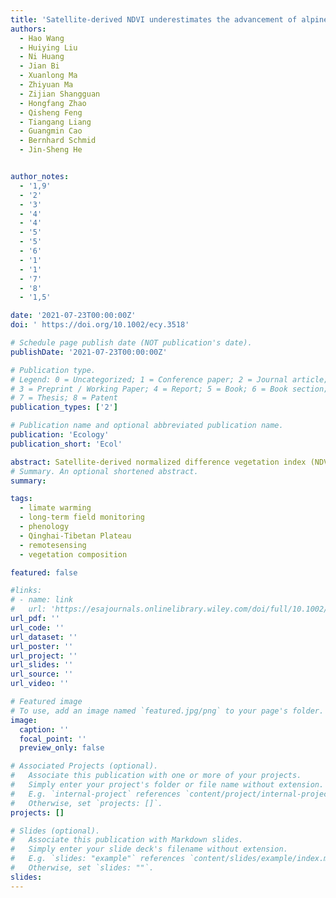 ```yaml
---
title: 'Satellite-derived NDVI underestimates the advancement of alpine vegetation growth over the past three decades'
authors:
  - Hao Wang
  - Huiying Liu
  - Ni Huang
  - Jian Bi
  - Xuanlong Ma
  - Zhiyuan Ma
  - Zijian Shangguan
  - Hongfang Zhao
  - Qisheng Feng
  - Tiangang Liang
  - Guangmin Cao
  - Bernhard Schmid
  - Jin-Sheng He


author_notes:
  - '1,9'
  - '2'
  - '3'
  - '4'
  - '4'
  - '5'
  - '5'
  - '6'
  - '1'
  - '1'
  - '7'
  - '8'
  - '1,5'

date: '2021-07-23T00:00:00Z'
doi: ' https://doi.org/10.1002/ecy.3518'

# Schedule page publish date (NOT publication's date).
publishDate: '2021-07-23T00:00:00Z'

# Publication type.
# Legend: 0 = Uncategorized; 1 = Conference paper; 2 = Journal article;
# 3 = Preprint / Working Paper; 4 = Report; 5 = Book; 6 = Book section;
# 7 = Thesis; 8 = Patent
publication_types: ['2']

# Publication name and optional abbreviated publication name.
publication: 'Ecology'
publication_short: 'Ecol'

abstract: Satellite-derived normalized difference vegetation index (NDVI) data are increasingly relied on to reveal the growth responses of vegetation to climate change, yet the vegetation growth tracking accuracy of these data remains unclear due to a lack of long-term field data. Here, we adopted a unique field-measured seasonal aboveground biomass dataset from 1982–2014 to assess the potential of using satellite-derived NDVI data to match field data in regard to the interannual variability in seasonal vegetation growth in a Tibetan alpine grassland. We revealed that Global Inventory Monitoring and Modeling System (GIMMS) NDVI data captured the advancement of field-measured vegetation growth throughout the entire study period but not from 2000–2014, while MODIS NDVI data still observed this advancing trend after 2000 to a limited extent. However, satellite-derived NDVI data consistently underestimated the advancement degree of field-measured vegetation growth, regardless of whether GIMMS or MODIS NDVI data were considered. We tentatively attribute this underestimation to an increased ratio of grass biomass to forb biomass, which could delay the advancement of NDVI development but not affect that of field-measured biomass development. Our results suggest that satellite-derived NDVI data may miss critical responses of vegetation growth to global climate change, potentially due to long-term shifts in plant community composition.
# Summary. An optional shortened abstract.
summary: 

tags:
  - limate warming
  - long-term field monitoring
  - phenology
  - Qinghai-Tibetan Plateau
  - remotesensing
  - vegetation composition

featured: false

#links:
# - name: link
#   url: 'https://esajournals.onlinelibrary.wiley.com/doi/full/10.1002/ecy.3518'
url_pdf: ''
url_code: ''
url_dataset: ''
url_poster: ''
url_project: ''
url_slides: ''
url_source: ''
url_video: ''

# Featured image
# To use, add an image named `featured.jpg/png` to your page's folder.
image:
  caption: ''
  focal_point: ''
  preview_only: false

# Associated Projects (optional).
#   Associate this publication with one or more of your projects.
#   Simply enter your project's folder or file name without extension.
#   E.g. `internal-project` references `content/project/internal-project/index.md`.
#   Otherwise, set `projects: []`.
projects: []

# Slides (optional).
#   Associate this publication with Markdown slides.
#   Simply enter your slide deck's filename without extension.
#   E.g. `slides: "example"` references `content/slides/example/index.md`.
#   Otherwise, set `slides: ""`.
slides:
---
```


